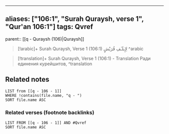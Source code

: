 
---
aliases: ["106:1", "Surah Quraysh, verse 1", "Qur'an 106:1"]
tags: Qvref
---

parent:: [[q - Quraysh (106)|Quraysh]]

> [!arabic]+ Surah Quraysh, Verse 1 (106:1)
> <span class="quran-arabic"> لِإِيلَـٰفِ قُرَيْشٍ</span>
^arabic

> [!translation]+ Surah Quraysh, Verse 1 (106:1) - Translation
> Ради единения курейшитов,
^translation



## Related notes
```dataview
LIST from [[q - 106 - 1]]
WHERE !contains(file.name, "q - ")
SORT file.name ASC
```

### Related verses (footnote backlinks)
```dataview
LIST FROM [[q - 106 - 1]] AND #Qvref
SORT file.name ASC
```

